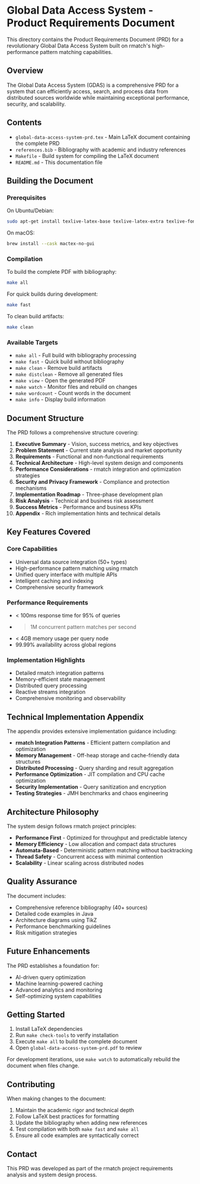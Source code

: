 # Global Data Access System - Product Requirements Document

This directory contains the Product Requirements Document (PRD) for a revolutionary Global Data Access System built on rmatch's high-performance pattern matching capabilities.

## Overview

The Global Data Access System (GDAS) is a comprehensive PRD for a system that can efficiently access, search, and process data from distributed sources worldwide while maintaining exceptional performance, security, and scalability.

## Contents

- `global-data-access-system-prd.tex` - Main LaTeX document containing the complete PRD
- `references.bib` - Bibliography with academic and industry references
- `Makefile` - Build system for compiling the LaTeX document
- `README.md` - This documentation file

## Building the Document

### Prerequisites

On Ubuntu/Debian:
```bash
sudo apt-get install texlive-latex-base texlive-latex-extra texlive-fonts-recommended texlive-science texlive-bibtex-extra
```

On macOS:
```bash
brew install --cask mactex-no-gui
```

### Compilation

To build the complete PDF with bibliography:
```bash
make all
```

For quick builds during development:
```bash
make fast
```

To clean build artifacts:
```bash
make clean
```

### Available Targets

- `make all` - Full build with bibliography processing
- `make fast` - Quick build without bibliography
- `make clean` - Remove build artifacts
- `make distclean` - Remove all generated files
- `make view` - Open the generated PDF
- `make watch` - Monitor files and rebuild on changes
- `make wordcount` - Count words in the document
- `make info` - Display build information

## Document Structure

The PRD follows a comprehensive structure covering:

1. **Executive Summary** - Vision, success metrics, and key objectives
2. **Problem Statement** - Current state analysis and market opportunity
3. **Requirements** - Functional and non-functional requirements
4. **Technical Architecture** - High-level system design and components
5. **Performance Considerations** - rmatch integration and optimization strategies
6. **Security and Privacy Framework** - Compliance and protection mechanisms
7. **Implementation Roadmap** - Three-phase development plan
8. **Risk Analysis** - Technical and business risk assessment
9. **Success Metrics** - Performance and business KPIs
10. **Appendix** - Rich implementation hints and technical details

## Key Features Covered

### Core Capabilities
- Universal data source integration (50+ types)
- High-performance pattern matching using rmatch
- Unified query interface with multiple APIs
- Intelligent caching and indexing
- Comprehensive security framework

### Performance Requirements
- < 100ms response time for 95% of queries
- > 1M concurrent pattern matches per second
- < 4GB memory usage per query node
- 99.99% availability across global regions

### Implementation Highlights
- Detailed rmatch integration patterns
- Memory-efficient state management
- Distributed query processing
- Reactive streams integration
- Comprehensive monitoring and observability

## Technical Implementation Appendix

The appendix provides extensive implementation guidance including:

- **rmatch Integration Patterns** - Efficient pattern compilation and optimization
- **Memory Management** - Off-heap storage and cache-friendly data structures
- **Distributed Processing** - Query sharding and result aggregation
- **Performance Optimization** - JIT compilation and CPU cache optimization
- **Security Implementation** - Query sanitization and encryption
- **Testing Strategies** - JMH benchmarks and chaos engineering

## Architecture Philosophy

The system design follows rmatch project principles:
- **Performance First** - Optimized for throughput and predictable latency
- **Memory Efficiency** - Low allocation and compact data structures
- **Automata-Based** - Deterministic pattern matching without backtracking
- **Thread Safety** - Concurrent access with minimal contention
- **Scalability** - Linear scaling across distributed nodes

## Quality Assurance

The document includes:
- Comprehensive reference bibliography (40+ sources)
- Detailed code examples in Java
- Architecture diagrams using TikZ
- Performance benchmarking guidelines
- Risk mitigation strategies

## Future Enhancements

The PRD establishes a foundation for:
- AI-driven query optimization
- Machine learning-powered caching
- Advanced analytics and monitoring
- Self-optimizing system capabilities

## Getting Started

1. Install LaTeX dependencies
2. Run `make check-tools` to verify installation
3. Execute `make all` to build the complete document
4. Open `global-data-access-system-prd.pdf` to review

For development iterations, use `make watch` to automatically rebuild the document when files change.

## Contributing

When making changes to the document:
1. Maintain the academic rigor and technical depth
2. Follow LaTeX best practices for formatting
3. Update the bibliography when adding new references
4. Test compilation with both `make fast` and `make all`
5. Ensure all code examples are syntactically correct

## Contact

This PRD was developed as part of the rmatch project requirements analysis and system design process.